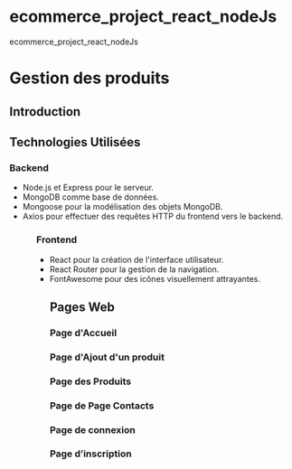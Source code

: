 # ecommerce_project_react_nodeJs
ecommerce_project_react_nodeJs
<h1> Gestion des produits</h1>
<h2>Introduction</h2>
<h2>Technologies Utilisées</h2>
<h3>Backend</h3>
<ul>
<li>Node.js et Express pour le serveur.</li>
<li>MongoDB comme base de données.</li>
<li>Mongoose pour la modélisation des objets MongoDB.</li>
<li>Axios pour effectuer des requêtes HTTP du frontend vers le backend.</li>
<ul>
<h3>Frontend</h3>
<ul>
<li>React pour la création de l'interface utilisateur.</li>
<li>React Router pour la gestion de la navigation.</li>
<li>FontAwesome pour des icônes visuellement attrayantes.</li>

</il>
<h2>Pages Web </h2>
<h3>Page d'Accueil</h3>

<h3>Page d'Ajout d'un produit</h3>
<h3>Page des Produits</h3>
<h3>Page de Page Contacts</h3>
<h3>Page de connexion </h3>
<h3>Page d’inscription </h3>


